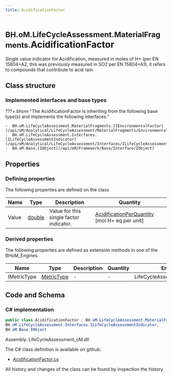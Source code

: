 ```yaml
---
title: AcidificationFactor
---
```


# <small>BH.oM.LifeCycleAssessment.MaterialFragments.</small>**AcidificationFactor**

Single value indicator for Acidification, measured in moles of H+ (per EN 15804+A2, this was previously measured in SO2 per EN 15804+A1), it refers to compounds that contribute to acid rain.

## Class structure

### Implemented interfaces and base types

???+ bhom "The AcidificationFactor is inheriting from the following base type(s) and implements the following interfaces:"

    -  BH.oM.LifeCycleAssessment.MaterialFragments.[IEnvironmentalFactor](/api/oM/Analytical/LifeCycleAssessment/MaterialFragments/EnvironmentalFactors/IEnvironmentalFactor)
    -  BH.oM.LifeCycleAssessment.Interfaces.[ILifeCycleAssessmentIndicator](/api/oM/Analytical/LifeCycleAssessment/Interfaces/ILifeCycleAssessmentIndicator)
    -  BH.oM.Base.[IObject](/api/oM/Framework/Base/Interface/IObject)


## Properties



### Defining properties

The following properties are defined on the class

| Name             | Type             | Description      | Quantity         |
|------------------|------------------|------------------|------------------|
| Value | [double](https://learn.microsoft.com/en-us/dotnet/api/System.Double?view=netstandard-2.0) | Value for this single factor indicator. | [AcidificationPerQuantity](/api/oM/Dimensional/Quantities/Attributes/AcidificationPerQuantity) [mol H+ eq per unit] |


### Derived properties

The following properties are defined as extension methods in one of the BHoM_Engines

| Name             | Type             | Description      | Quantity         | Engine           |
|------------------|------------------|------------------|------------------|------------------|
| IMetricType | [MetricType](/api/oM/Analytical/LifeCycleAssessment/Enums/MetricType) | - | - | LifeCycleAssessment_Engine |


## Code and Schema

### C# implementation

``` C# title="C#"
public class AcidificationFactor : BH.oM.LifeCycleAssessment.MaterialFragments.IEnvironmentalFactor,
BH.oM.LifeCycleAssessment.Interfaces.ILifeCycleAssessmentIndicator,
BH.oM.Base.IObject
```

Assembly: LifeCycleAssessment_oM.dll

The C# class definition is available on github:

- [AcidificationFactor.cs](https://github.com/BHoM/BHoM/blob/develop/LifeCycleAssessment_oM/MaterialFragments\EnvironmentalFactors\AcidificationFactor.cs)

All history and changes of the class can be found by inspection the history.
